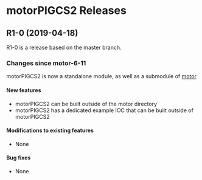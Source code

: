 # motorPIGCS2 Releases

## __R1-0 (2019-04-18)__
R1-0 is a release based on the master branch.  

### Changes since motor-6-11

motorPIGCS2 is now a standalone module, as well as a submodule of [motor](https://github.com/epics-modules/motor)

#### New features
* motorPIGCS2 can be built outside of the motor directory
* motorPIGCS2 has a dedicated example IOC that can be built outside of motorPIGCS2

#### Modifications to existing features
* None

#### Bug fixes
* None
